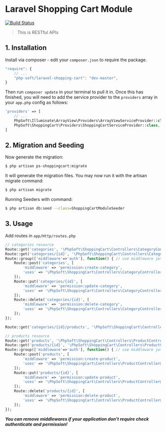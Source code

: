 # Laravel Shopping Cart Module

[![Build Status](https://travis-ci.org/php-soft/laravel-shopping-cart.svg)](https://travis-ci.org/php-soft/laravel-shopping-cart)

> This is RESTful APIs

## 1. Installation

Install via composer - edit your `composer.json` to require the package.

```js
"require": {
    // ...
    "php-soft/laravel-shopping-cart": "dev-master",
}
```

Then run `composer update` in your terminal to pull it in.
Once this has finished, you will need to add the service provider to the `providers` array in your `app.php` config as follows:

```php
'providers' => [
    // ...
    PhpSoft\Illuminate\ArrayView\Providers\ArrayViewServiceProvider::class,
    PhpSoft\ShoppingCart\Providers\ShoppingCartServiceProvider::class,
]
```

## 2. Migration and Seeding

Now generate the migration:

```sh
$ php artisan ps-shoppingcart:migrate
```

It will generate the migration files. You may now run it with the artisan migrate command:

```sh
$ php artisan migrate
```

Running Seeders with command:

```sh
$ php artisan db:seed --class=ShoppingCartModuleSeeder
```

## 3. Usage

Add routes in `app/Http/routes.php`

```php
// categories resource
Route::get('categories', '\PhpSoft\ShoppingCart\Controllers\CategoryController@index');
Route::get('categories/{id}', '\PhpSoft\ShoppingCart\Controllers\CategoryController@show');
Route::group(['middleware'=>'auth'], function() { // use middleware jwt.auth if use JSON Web Token
    Route::post('categories', [
        'middleware' => 'permission:create-category',
        'uses' => '\PhpSoft\ShoppingCart\Controllers\CategoryController@store'
    ]);
    Route::put('categories/{id}', [
        'middleware' => 'permission:update-category',
        'uses' => '\PhpSoft\ShoppingCart\Controllers\CategoryController@update'
    ]);
    Route::delete('categories/{id}', [
        'middleware' => 'permission:delete-category',
        'uses' => '\PhpSoft\ShoppingCart\Controllers\CategoryController@destroy'
    ]);
});

Route::get('categories/{id}/products', '\PhpSoft\ShoppingCart\Controllers\ProductController@index');

// products resource
Route::get('products', '\PhpSoft\ShoppingCart\Controllers\ProductController@index');
Route::get('products/{id}', '\PhpSoft\ShoppingCart\Controllers\ProductController@show');
Route::group(['middleware'=>'auth'], function() { // use middleware jwt.auth if use JSON Web Token
    Route::post('products', [
        'middleware' => 'permission:create-product',
        'uses' => '\PhpSoft\ShoppingCart\Controllers\ProductController@store'
    ]);
    Route::put('products/{id}', [
        'middleware' => 'permission:update-product',
        'uses' => '\PhpSoft\ShoppingCart\Controllers\ProductController@update'
    ]);
    Route::delete('products/{id}', [
        'middleware' => 'permission:delete-product',
        'uses' => '\PhpSoft\ShoppingCart\Controllers\ProductController@destroy'
    ]);
});
```

***You can remove middlewares if your application don't require check authenticate and permission!***
